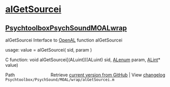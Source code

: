 # [alGetSourcei](alGetSourcei)
## [Psychtoolbox](Psychtoolbox)[PsychSound](PsychSound)[MOAL](MOAL)[wrap](wrap)

alGetSourcei  Interface to [OpenAL](OpenAL) function alGetSourcei  
  
usage:  value = alGetSourcei( sid, param )  
  
C function:  void alGetSourcei[(ALuint]((ALuint) sid, [ALenum](ALenum) param, [ALint](ALint)\* value)  




<div class="code_header" style="text-align:right;">
  <span style="float:left;">Path&nbsp;&nbsp;</span> <span class="counter">Retrieve <a href=
  "https://raw.github.com/Psychtoolbox-3/Psychtoolbox-3/beta/Psychtoolbox/PsychSound/MOAL/wrap/alGetSourcei.m">current version from GitHub</a> | View <a href=
  "https://github.com/Psychtoolbox-3/Psychtoolbox-3/commits/beta/Psychtoolbox/PsychSound/MOAL/wrap/alGetSourcei.m">changelog</a></span>
</div>
<div class="code">
  <code>Psychtoolbox/PsychSound/MOAL/wrap/alGetSourcei.m</code>
</div>

